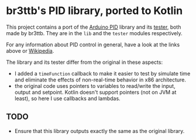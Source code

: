 br3ttb's PID library, ported to Kotlin
======================================

This project contains a port of the [Arduino PID](https://github.com/br3ttb/Arduino-PID-Library)
library and its [tester](https://github.com/br3ttb/arduino-pid-library-tester),
both made by br3ttb. They are in the `lib` and the `tester` modules
respectively.
 
For any information about PID control in general, have a look at the links above
or [Wikipedia](https://en.wikipedia.org/wiki/PID_controller).


The library and its tester differ from the original in these aspects:
* I added a `timeFunction` callback to make it easier to test by simulate
time and eliminate the effects of non-real-time behavior in x86 architecture.
* the original code uses pointers to
variables to read/write the input, output and setpoint. Kotlin doesn't
support pointers (not on JVM at least), so here I use callbacks and lambdas.

## TODO
* Ensure that this library outputs exactly the same as the original library.

